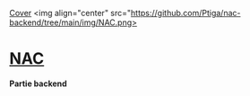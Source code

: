 [Cover](https://github.com/Ptiga/nac-backend/tree/main/img/NAC.png)
<img align="center" src="https://github.com/Ptiga/nac-backend/tree/main/img/NAC.png></img>

# __<u>NAC</u>__


**Partie backend**
